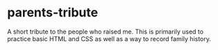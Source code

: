 # parents-tribute
A short tribute to the people who raised me. This is primarily used to practice basic HTML and CSS as well as a way to record family history.
